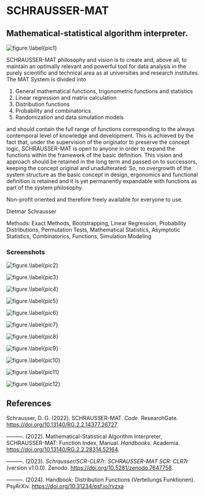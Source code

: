 # SCHRAUSSER-MAT
## Mathematical-statistical algorithm interpreter.

![figure.\label{pic1}](pic1.jpg)

SCHRAUSSER-MAT philosophy and vision is to create and, above all, to maintain an optimally relevant and powerful tool for data analysis in the purely scientific and technical area as at universities and research institutes.
The MAT System is divided into
1) General mathematical functions, trigonometric functions and statistics
2) Linear regression and matrix calculation
3) Distribution functions
4) Probability and combinatorics
5) Randomization and data simulation models

and should contain the full range of functions corresponding to the always contemporal level of knowledge and development. This is achieved by the fact that, under the supervision of the originator to preserve the concept logic, SCHRAUSSER-MAT is open to anyone in order to expand the functions within the framework of the basic definition. This vision and approach should be retained in the long term and passed on to successors, keeping the concept original and unadulterated:
So,
no overgrowth of the system structure as the basic concept in design, ergonomics and functional definition is retained
and
it is yet permanently expandable with functions as part of the system philosophy.

Non-profit oriented and therefore freely available for everyone to use.

Dietmar Schrausser

Methods: Exact Methods, Bootstrapping, Linear Regression, Probability Distributions, Permutation Tests, Mathematical Statistics, Asymptotic Statistics, Combinatorics, Functions, Simulation Modeling


### Screenshots



![figure.\label{pic2}](pic2.jpg)



![figure.\label{pic3}](pic3.jpg)


![figure.\label{pic4}](pic4.jpg)


![figure.\label{pic5}](pic5.jpg)


![figure.\label{pic6}](pic6.jpg)


![figure.\label{pic7}](pic7.jpg)


![figure.\label{pic8}](pic8.jpg)


![figure.\label{pic9}](pic9.jpg)


![figure.\label{pic10}](pic10.jpg)



![figure.\label{pic11}](pic11.jpg)



![figure.\label{pic12}](pic12.jpg)

## References

Schrausser, D. G. (2022). SCHRAUSSER-MAT. *Code*. ResearchGate.
https://doi.org/10.13140/RG.2.2.14377.26727

———. (2022). Mathematical-Statistical Algorithm Interpreter,
SCHRAUSSER-MAT: Function Index, Manual. *Handbooks*. Academia.
https://doi.org/10.13140/RG.2.2.28314.52164.

———. (2023). *Schrausser/SCR-CLR7r: SCHRAUSSER-MAT SCR: CLR7r* (version
v1.0.0). Zenodo. https://doi.org/10.5281/zenodo.7647758.

———. (2024). Handbook: Distribution Functions  (Verteilungs Funktionen). PsyArXiv. https://doi.org/10.31234/osf.io/rvzxa
